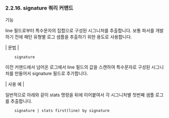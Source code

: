### 2.2.16. signature 쿼리 커맨드


기능

line 필드로부터 특수문자의 집합으로 구성된 시그니처를 추출합니다. 보통 파서를 개발하기 전에 패턴 유형별 로그 샘플을 추출하기 위한 용도로 사용합니다.

\| 문법 \|

~~~
	signature
~~~

이전 커맨드에서 넘어온 로그에서 line 필드의 값을 스캔하여 특수문자로 구성된 시그니처를 만들어서 signature 필드로 추가합니다.

\| 사용 예 \|

일반적으로 아래와 같이 stats 명령을 뒤에 이어붙여서 각 시그니처별 첫번째 샘플 로그를 추출합니다.

~~~
	signature | stats first(line) by signature
~~~


